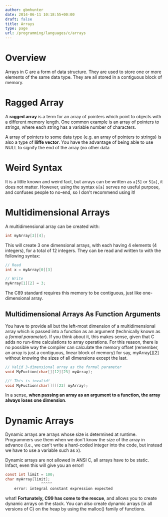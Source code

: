 ```yaml
---
author: gbmhunter
date: 2014-06-11 10:18:55+00:00
draft: false
title: Arrays
type: page
url: /programming/languages/c/arrays
---
```


# Overview

Arrays in C are a form of data structure. They are used to store one or more elements of the same data type. They are all stored in a contiguous block of memory.

# Ragged Array

A **ragged array** is a term for an array of pointers which point to objects with a different memory length. One common example is an array of pointers to strings, where each string has a variable number of characters.

A array of pointers to some data type (e.g. an array of pointers to strings) is also a type of **Iliffe vector**. You have the advantage of being able to use NULL to signify the end of the array (no other data

# Weird Syntax

It is a little known and weird fact, but arrays can be written as `a[5]` or `5[a]`, it does not matter. However, using the syntax `6[a]` serves no useful purpose, and confuses people to no-end, so I don't recommend using it!

# Multidimensional Arrays

A multidimensional array can be created with:

```c    
int myArray[3][4];
```

This will create 3 one dimensional arrays, with each having 4 elements (4 integers), for a total of 12 integers. They can be read and written to with the following syntax:

```c    
// Read
int x = myArray[0][3]

// Write
myArray[1][2] = 3;
```

The C89 standard requires this memory to be contiguous, just like one-dimensional array.

## Multidimensional Arrays As Function Arguments

You have to provide all but the left-most dimension of a multidimensional array which is passed into a function as an argument (technically known as a _formal parameter_). If you think about it, this makes sense, given that C adds no run-time calculations to array operations. For this reason, there is no possible way the compiler can calculate the memory offset (remember, an array is just a contiguous, linear block of memory) for say, myArray[][2] without knowing the sizes of all dimensions except the last.

```c    
// Valid 3-dimensional array as the formal parameter
void MyFuction(char[][12][23] myArray);

//! This is invalid!
void MyFuction(char[][][23] myArray);
```    

In a sense, **when passing an array as an argument to a function, the array always loses one dimension**.

# Dynamic Arrays

Dynamic arrays are arrays whose size is determined at runtime. Programmers use them when we don't know the size of the array in advance (i.e., we can't write a hard-coded integer into the code, but instead we have to use a variable such as x).

Dynamic arrays are not allowed in ANSI C, all arrays have to be static. Infact, even this will give you an error!

```c    
const int limit = 100; 
char myArray[limit]; 
                ^^^^^ 
    error: integral constant expression expected 
```

what! **Fortunately, C99 has come to the rescue**, and allows you to create dynamic arrays on the stack. You can also create dynamic arrays (in all versions of C) on the heap by using the malloc() family of functions.
